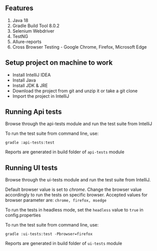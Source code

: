 
## **Features**

1. Java 18
2. Gradle Build Tool 8.0.2
3. Selenium Webdriver
4. TestNG
5. Allure-reports
5. Cross Browser Testing - Google Chrome, Firefox, Microsoft Edge

## **Setup project on machine to work**

* Install IntelliJ IDEA
* Install Java
* Install JDK & JRE
* Download the project from git and unzip it or take a git clone
* Import the project in IntelliJ

## **Running Api tests**

Browse through the api-tests module and run the test suite from IntelliJ

To run the test suite from command line, use:

`gradle :api-tests:test`

Reports are generated in build folder of `api-tests` module

## **Running UI tests**

Browse through the ui-tests module and run the test suite from IntelliJ.

Default browser value is set to _chrome_. Change the browser value accordingly to run the tests on specific browser.
Accepted values for browser parameter are: `chrome, firefox, msedge`

To run the tests in headless mode, set the `headless` value to `true` in config.properties

To run the test suite from command line, use:

`gradle :ui-tests:test -Pbrowser=firefox`

Reports are generated in build folder of `ui-tests` module

